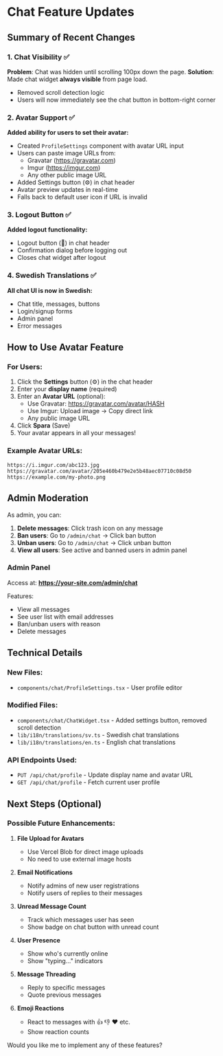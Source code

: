 # Chat Feature Updates

## Summary of Recent Changes

### 1. **Chat Visibility** ✅

**Problem**: Chat was hidden until scrolling 100px down the page.
**Solution**: Made chat widget **always visible** from page load.

- Removed scroll detection logic
- Users will now immediately see the chat button in bottom-right corner

### 2. **Avatar Support** ✅

**Added ability for users to set their avatar:**

- Created `ProfileSettings` component with avatar URL input
- Users can paste image URLs from:
  - Gravatar (https://gravatar.com)
  - Imgur (https://imgur.com)
  - Any other public image URL
- Added Settings button (⚙️) in chat header
- Avatar preview updates in real-time
- Falls back to default user icon if URL is invalid

### 3. **Logout Button** ✅

**Added logout functionality:**

- Logout button (🚪) in chat header
- Confirmation dialog before logging out
- Closes chat widget after logout

### 4. **Swedish Translations** ✅

**All chat UI is now in Swedish:**

- Chat title, messages, buttons
- Login/signup forms
- Admin panel
- Error messages

## How to Use Avatar Feature

### For Users:

1. Click the **Settings** button (⚙️) in the chat header
2. Enter your **display name** (required)
3. Enter an **Avatar URL** (optional):
   - Use Gravatar: https://gravatar.com/avatar/HASH
   - Use Imgur: Upload image → Copy direct link
   - Any public image URL
4. Click **Spara** (Save)
5. Your avatar appears in all your messages!

### Example Avatar URLs:

```
https://i.imgur.com/abc123.jpg
https://gravatar.com/avatar/205e460b479e2e5b48aec07710c08d50
https://example.com/my-photo.png
```

## Admin Moderation

As admin, you can:

1. **Delete messages**: Click trash icon on any message
2. **Ban users**: Go to `/admin/chat` → Click ban button
3. **Unban users**: Go to `/admin/chat` → Click unban button
4. **View all users**: See active and banned users in admin panel

### Admin Panel

Access at: **https://your-site.com/admin/chat**

Features:

- View all messages
- See user list with email addresses
- Ban/unban users with reason
- Delete messages

## Technical Details

### New Files:

- `components/chat/ProfileSettings.tsx` - User profile editor

### Modified Files:

- `components/chat/ChatWidget.tsx` - Added settings button, removed scroll detection
- `lib/i18n/translations/sv.ts` - Swedish chat translations
- `lib/i18n/translations/en.ts` - English chat translations

### API Endpoints Used:

- `PUT /api/chat/profile` - Update display name and avatar URL
- `GET /api/chat/profile` - Fetch current user profile

## Next Steps (Optional)

### Possible Future Enhancements:

1. **File Upload for Avatars**

   - Use Vercel Blob for direct image uploads
   - No need to use external image hosts

2. **Email Notifications**

   - Notify admins of new user registrations
   - Notify users of replies to their messages

3. **Unread Message Count**

   - Track which messages user has seen
   - Show badge on chat button with unread count

4. **User Presence**

   - Show who's currently online
   - Show "typing..." indicators

5. **Message Threading**

   - Reply to specific messages
   - Quote previous messages

6. **Emoji Reactions**
   - React to messages with 👍 👎 ❤️ etc.
   - Show reaction counts

Would you like me to implement any of these features?
